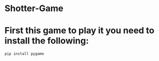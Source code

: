 # Shotter-Game

# First this game to play it you need to install the following:
```bash
pip install pygame
```
